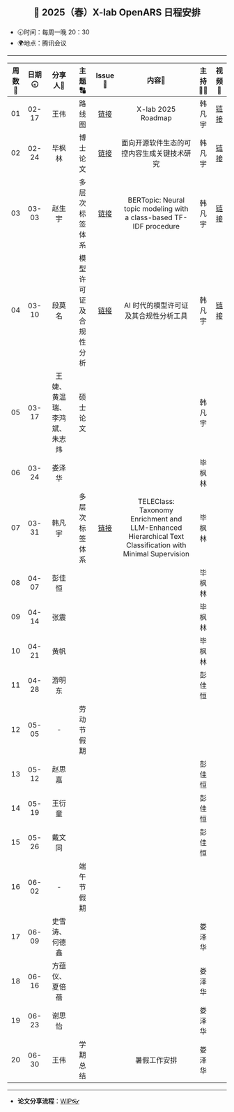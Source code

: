 ## <p align="center">🌷 2025（春）X-lab OpenARS 日程安排 </p>

- 🕣时间：每周一晚 20：30
- 🌍地点：腾讯会议


****


| 周数📆 | 日期🕣 | 分享人🙋 | 主题🔠 | Issue📌 | 内容📒 | 主持💂‍♂️ | 视频🎥 |
| :----: | :----: | :----: | :----: |:----:| :----: | :----------: | :--------: |
|  01   | 02-17 | 王伟 | 路线图 | [链接](https://github.com/X-lab2017/open-wonderland/issues/452) | X-lab 2025 Roadmap | 韩凡宇 | [链接](https://www.bilibili.com/video/BV1DRApeLEJv/) |
|  02   | 02-24 | 毕枫林 | 博士论文 | [链接](https://github.com/X-lab2017/open-research/issues/328) | 面向开源软件生态的可控内容生成关键技术研究 | 韩凡宇 | [链接](https://www.bilibili.com/video/BV1nJ9wYjEW7/) |
|  03   | 03-03 | 赵生宇 | 多层次标签体系 | [链接](https://github.com/X-lab2017/open-research/issues/329) | BERTopic: Neural topic modeling with a class-based TF-IDF procedure | 韩凡宇 | [链接](https://www.bilibili.com/video/BV1Xc9BYNEk6/) |
|  04   | 03-10 | 段莫名 | 模型许可证及合规性分析 | [链接](https://github.com/X-lab2017/open-research/issues/331) | AI 时代的模型许可证及其合规性分析工具 | 韩凡宇 | [链接](https://www.bilibili.com/video/BV1AERHYkELX/) |
|  05   | 03-17 | 王婕、黄温瑞、李鸿斌、朱志炜 | 硕士论文 | | | 韩凡宇 |  |
|  06   | 03-24 | 娄泽华 |  |  |  | 毕枫林 |  |
|  07   | 03-31 | 韩凡宇 | 多层次标签体系 | [链接](https://github.com/X-lab2017/open-research/issues/330) | TELEClass: Taxonomy Enrichment and LLM-Enhanced Hierarchical Text Classification with Minimal Supervision | 毕枫林 |  |
|  08   | 04-07 | 彭佳恒 | | | | 毕枫林 |  |
|  09   | 04-14 | 张震 |  |  | | 毕枫林 |  |
|  10   | 04-21 | 黄帆 |  |  |  | 毕枫林 |  |
|  11   | 04-28 | 游明东 |  |  |  | 彭佳恒 |  |
|  12   | 05-05 | - | 劳动节假期 | ||  |  |
|  13   | 05-12 | 赵思嘉 |  |  |  | 彭佳恒 | |
|  14   | 05-19 | 王衍童 | | |  | 彭佳恒 |  |
|  15   | 05-26 | 戴文同 | |  |  | 彭佳恒 |   |
|  16   | 06-02 | - | 端午节假期 |  |  |  |   |
|  17   | 06-09 | 史雪涛、何德鑫 |  |  | | 娄泽华 | |
|  18   | 06-16 | 方蕴仪、夏倍蓓 | | |  | 娄泽华 | |
|  19   | 06-23 | 谢思怡 | |  |  | 娄泽华 | |
|  20   | 06-30 | 王伟 | 学期总结 | | 暑假工作安排  | 娄泽华 | |


****

* **论文分享流程**：[WIP👓](https://github.com/X-lab2017/open-research/tree/main/OpenReading)

